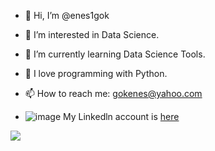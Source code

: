 - 👋 Hi, I’m @enes1gok
- 👀 I’m interested in Data Science.
- 🌱 I’m currently learning Data Science Tools.
- 💞️ I love programming with Python.
- 📫 How to reach me: gokenes@yahoo.com

- ![image](https://user-images.githubusercontent.com/74155641/166309676-f470dd5e-cd10-4067-a662-f047e5c772b5.png)
My Linkedln account is [here](https://www.linkedin.com/in/enesgok/)

![](https://komarev.com/ghpvc/?username=enes1gok)
<!---
enes1gok/enes1gok is a ✨ special ✨ repository because its `README.md` (this file) appears on your GitHub profile.
You can click the Preview link to take a look at your changes.
--->
